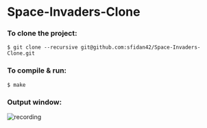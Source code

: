 # Space-Invaders-Clone

### To clone the project:
```
$ git clone --recursive git@github.com:sfidan42/Space-Invaders-Clone.git
```

### To compile & run:
```
$ make
```

### Output window:

![recording](./recording.gif)
